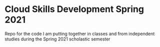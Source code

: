 # Cloud Skills Development Spring 2021
Repo for the code I am putting together in classes and from independent studies during the Spring 2021 scholastic semester